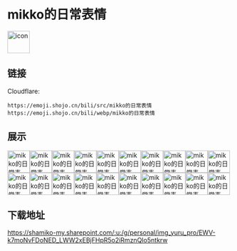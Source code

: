 # mikko的日常表情
<img src="https://emoji.shojo.cn/bili/src/mikko的日常表情/icon.png" width="50" height="50" alt="icon">

## 链接
Cloudflare:
```
https://emoji.shojo.cn/bili/src/mikko的日常表情
https://emoji.shojo.cn/bili/webp/mikko的日常表情
```
## 展示
<img src="https://emoji.shojo.cn/bili/src/mikko的日常表情/mikko的日常表情-抱抱.png" width="50" height="50" alt="mikko的日常表情-抱抱"><img src="https://emoji.shojo.cn/bili/src/mikko的日常表情/mikko的日常表情-爱你.png" width="50" height="50" alt="mikko的日常表情-爱你"><img src="https://emoji.shojo.cn/bili/src/mikko的日常表情/mikko的日常表情-再见.png" width="50" height="50" alt="mikko的日常表情-再见"><img src="https://emoji.shojo.cn/bili/src/mikko的日常表情/mikko的日常表情-ok.png" width="50" height="50" alt="mikko的日常表情-ok"><img src="https://emoji.shojo.cn/bili/src/mikko的日常表情/mikko的日常表情-呜呜呜.png" width="50" height="50" alt="mikko的日常表情-呜呜呜"><img src="https://emoji.shojo.cn/bili/src/mikko的日常表情/mikko的日常表情-加油.png" width="50" height="50" alt="mikko的日常表情-加油"><img src="https://emoji.shojo.cn/bili/src/mikko的日常表情/mikko的日常表情-点赞.png" width="50" height="50" alt="mikko的日常表情-点赞"><img src="https://emoji.shojo.cn/bili/src/mikko的日常表情/mikko的日常表情-好讨厌.png" width="50" height="50" alt="mikko的日常表情-好讨厌"><img src="https://emoji.shojo.cn/bili/src/mikko的日常表情/mikko的日常表情-交朋友.png" width="50" height="50" alt="mikko的日常表情-交朋友"><img src="https://emoji.shojo.cn/bili/src/mikko的日常表情/mikko的日常表情-送花.png" width="50" height="50" alt="mikko的日常表情-送花"><img src="https://emoji.shojo.cn/bili/src/mikko的日常表情/mikko的日常表情-递茶.png" width="50" height="50" alt="mikko的日常表情-递茶"><img src="https://emoji.shojo.cn/bili/src/mikko的日常表情/mikko的日常表情-心动.png" width="50" height="50" alt="mikko的日常表情-心动"><img src="https://emoji.shojo.cn/bili/src/mikko的日常表情/mikko的日常表情-我来啦.png" width="50" height="50" alt="mikko的日常表情-我来啦"><img src="https://emoji.shojo.cn/bili/src/mikko的日常表情/mikko的日常表情-胜利.png" width="50" height="50" alt="mikko的日常表情-胜利"><img src="https://emoji.shojo.cn/bili/src/mikko的日常表情/mikko的日常表情-思考.png" width="50" height="50" alt="mikko的日常表情-思考"><img src="https://emoji.shojo.cn/bili/src/mikko的日常表情/mikko的日常表情-疲惫.png" width="50" height="50" alt="mikko的日常表情-疲惫"><img src="https://emoji.shojo.cn/bili/src/mikko的日常表情/mikko的日常表情-三连.png" width="50" height="50" alt="mikko的日常表情-三连"><img src="https://emoji.shojo.cn/bili/src/mikko的日常表情/mikko的日常表情-无语.png" width="50" height="50" alt="mikko的日常表情-无语"><img src="https://emoji.shojo.cn/bili/src/mikko的日常表情/mikko的日常表情-好棒.png" width="50" height="50" alt="mikko的日常表情-好棒"><img src="https://emoji.shojo.cn/bili/src/mikko的日常表情/mikko的日常表情-生气了.png" width="50" height="50" alt="mikko的日常表情-生气了">

## 下载地址

https://shamiko-my.sharepoint.com/:u:/g/personal/img_yuru_pro/EWV-k7moNvFDoNED_LWW2xEBjFHpR5o2iRmznQIo5ntkrw